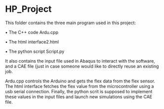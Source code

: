 # HP_Project

This folder contains the three main program used in this project: 
  
  • The C++ code Ardu.cpp
  
  • The html interface2.html 
  
  • The python script Script.py
  
 It also contains the input file used in Abaqus to interact with the software, and a CAE file (just in case someone would like to directly reuse an existing job.
 
Ardu.cpp controls the Arduino and gets the flex data from the flex sensor. The html interface fetches the flex value from the microcontroller using a usb serial connection. Finally, the python scrit is supposed to implement these values in the input files and launch new simulations using the CAE file.
  
